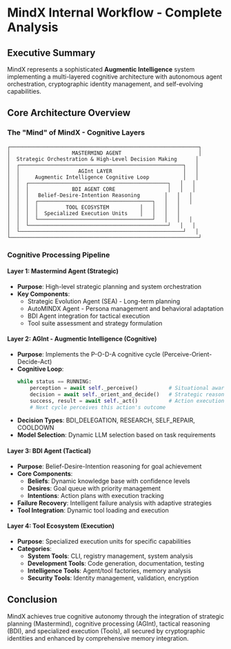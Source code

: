 # MindX Internal Workflow - Complete Analysis

## Executive Summary

MindX represents a sophisticated **Augmentic Intelligence** system implementing a multi-layered cognitive architecture with autonomous agent orchestration, cryptographic identity management, and self-evolving capabilities.

## Core Architecture Overview

### The "Mind" of MindX - Cognitive Layers

```
┌─────────────────────────────────────────────────────────────┐
│                    MASTERMIND AGENT                         │
│  Strategic Orchestration & High-Level Decision Making      │
│  ┌─────────────────────────────────────────────────────┐   │
│  │                   AGInt LAYER                       │   │
│  │     Augmentic Intelligence Cognitive Loop           │   │
│  │  ┌─────────────────────────────────────────────┐   │   │
│  │  │              BDI AGENT CORE                 │   │   │
│  │  │   Belief-Desire-Intention Reasoning        │   │   │
│  │  │  ┌─────────────────────────────────────┐   │   │   │
│  │  │  │         TOOL ECOSYSTEM          │   │   │   │
│  │  │  │  Specialized Execution Units    │   │   │   │
│  │  │  └─────────────────────────────────────┘   │   │   │
│  │  └─────────────────────────────────────────────┘   │   │
│  └─────────────────────────────────────────────────────┘   │
└─────────────────────────────────────────────────────────────┘
```

### Cognitive Processing Pipeline

#### Layer 1: Mastermind Agent (Strategic)
- **Purpose**: High-level strategic planning and system orchestration  
- **Key Components**:
  - Strategic Evolution Agent (SEA) - Long-term planning
  - AutoMINDX Agent - Persona management and behavioral adaptation
  - BDI Agent integration for tactical execution
  - Tool suite assessment and strategy formulation

#### Layer 2: AGInt - Augmentic Intelligence (Cognitive)  
- **Purpose**: Implements the P-O-D-A cognitive cycle (Perceive-Orient-Decide-Act)
- **Cognitive Loop**:
  ```python
  while status == RUNNING:
      perception = await self._perceive()          # Situational awareness
      decision = await self._orient_and_decide()   # Strategic reasoning  
      success, result = await self._act()          # Action execution
      # Next cycle perceives this action's outcome
  ```
- **Decision Types**: BDI_DELEGATION, RESEARCH, SELF_REPAIR, COOLDOWN
- **Model Selection**: Dynamic LLM selection based on task requirements

#### Layer 3: BDI Agent (Tactical)
- **Purpose**: Belief-Desire-Intention reasoning for goal achievement
- **Core Components**:
  - **Beliefs**: Dynamic knowledge base with confidence levels
  - **Desires**: Goal queue with priority management  
  - **Intentions**: Action plans with execution tracking
- **Failure Recovery**: Intelligent failure analysis with adaptive strategies
- **Tool Integration**: Dynamic tool loading and execution

#### Layer 4: Tool Ecosystem (Execution)
- **Purpose**: Specialized execution units for specific capabilities
- **Categories**:
  - **System Tools**: CLI, registry management, system analysis
  - **Development Tools**: Code generation, documentation, testing
  - **Intelligence Tools**: Agent/tool factories, memory analysis
  - **Security Tools**: Identity management, validation, encryption

## Conclusion

MindX achieves true cognitive autonomy through the integration of strategic planning (Mastermind), cognitive processing (AGInt), tactical reasoning (BDI), and specialized execution (Tools), all secured by cryptographic identities and enhanced by comprehensive memory integration.
